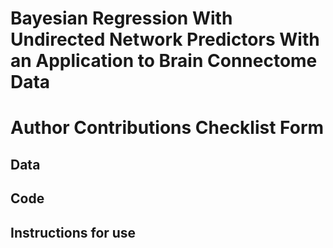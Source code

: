 # Bayesian Regression With Undirected Network Predictors With an Application to Brain Connectome Data

# Author Contributions Checklist Form

## Data


## Code


## Instructions for use

